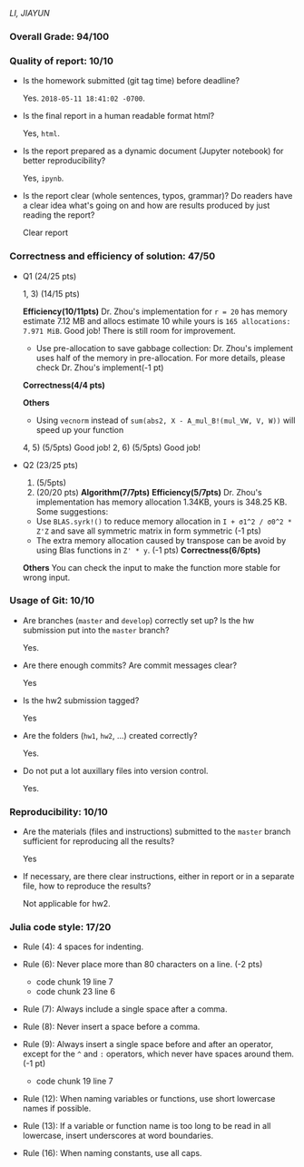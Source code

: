 *LI, JIAYUN*

### Overall Grade: 94/100

### Quality of report: 10/10

* Is the homework submitted (git tag time) before deadline? 

	Yes. `2018-05-11 18:41:02 -0700`. 

* Is the final report in a human readable format html?  

	Yes,  `html`.

* Is the report prepared as a dynamic document (Jupyter notebook) for better reproducibility?

	Yes, `ipynb`.

* Is the report clear (whole sentences, typos, grammar)? Do readers have a clear idea what's going on and how are results produced by just reading the report?

	Clear report
 
### Correctness and efficiency of solution: 47/50 

* Q1 (24/25 pts)

    1, 3) (14/15 pts)
    
    **Efficiency(10/11pts)**
    Dr. Zhou's implementation for `r = 20` has memory estimate 7.12 MB and allocs estimate 10 while yours is `165 allocations: 7.971 MiB`. Good job! There is still room for improvement.
    -  Use pre-allocation to save gabbage collection: Dr. Zhou's implement uses half of the memory in pre-allocation. For more details, please check Dr. Zhou's implement(-1 pt)

     **Correctness(4/4 pts)**
    
     **Others**
    - Using `vecnorm` instead of `sum(abs2, X - A_mul_B!(mul_VW, V, W))` will speed up your function
    
    4, 5) (5/5pts) Good job!
    2, 6) (5/5pts) Good job!


* Q2 (23/25 pts)

    1) (5/5pts) 
    2) (20/20 pts)
    **Algorithm(7/7pts)**
    **Efficiency(5/7pts)**
    Dr. Zhou's implementation has memory allocation 1.34KB, yours is 348.25 KB. Some suggestions:
    - Use `BLAS.syrk!()` to reduce memory allocation in `I + σ1^2 / σ0^2 * Z'Z` and save all symmetric matrix in form symmetric (-1 pts)
    - The extra memory allocation caused by transpose can be avoid by using Blas functions in `Z' * y`. (-1 pts)
    **Correctness(6/6pts)**

    **Others**
    You can check the input to make the function more stable for wrong input.
    
### Usage of Git: 10/10

* Are branches (`master` and `develop`) correctly set up? Is the hw submission put into the `master` branch?

	Yes.

* Are there enough commits? Are commit messages clear? 

	Yes

* Is the hw2 submission tagged? 

	Yes

* Are the folders (`hw1`, `hw2`, ...) created correctly?

	Yes.	

* Do not put a lot auxillary files into version control.  

	Yes.
		

### Reproducibility: 10/10

* Are the materials (files and instructions) submitted to the `master` branch sufficient for reproducing all the results? 

	Yes

* If necessary, are there clear instructions, either in report or in a separate file, how to reproduce the results?  

	Not applicable for hw2.

### Julia code style: 17/20

* Rule (4): 4 spaces for indenting.

* Rule (6): Never place more than 80 characters on a line. (-2 pts)

    - code chunk 19 line 7
    - code chunk 23 line 6

* Rule (7): Always include a single space after a comma. 

* Rule (8):  Never insert a space before a comma.

* Rule (9): Always insert a single space before and after an operator, except for the `^` and `:` operators, which never have spaces around them. (-1 pt)

    - code chunk 19 line 7

* Rule (12): When naming variables or functions, use short lowercase names if possible.

* Rule (13): If a variable or function name is too long to be read in all lowercase, insert underscores at word boundaries.

* Rule (16): When naming constants, use all caps.
